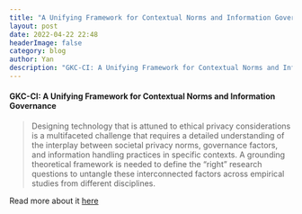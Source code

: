 ```yaml
---
title: "A Unifying Framework for Contextual Norms and Information Governance"
layout: post
date: 2022-04-22 22:48
headerImage: false
category: blog
author: Yan
description: "GKC-CI: A Unifying Framework for Contextual Norms and Information Governance"
---
```


<div class="aside">
		<h4 class="title">
			<div class="h-entry">
				<p class="e-content">
					GKC-CI: A Unifying Framework for Contextual Norms and Information Governance
				</p>
			</div>
        </h4>
</div>

> Designing technology that is attuned to ethical privacy considerations is a multifaceted challenge that requires a detailed understanding of the interplay between societal privacy norms, governance factors, and information handling practices in specific contexts. A grounding theoretical framework is needed to define the “right” research questions to untangle these interconnected factors across empirical studies from different disciplines.

Read more about it [here](https://informationmatters.org/2022/04/gkc-ci-a-unifying-framework-for-contextual-norms-and-information-governance/)
